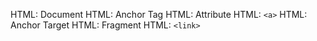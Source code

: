 HTML: Document
HTML: Anchor Tag
HTML: Attribute
HTML: `<a>`
HTML: Anchor Target
HTML: Fragment
HTML: `<link>`
